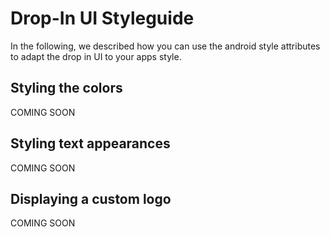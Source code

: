 # Drop-In UI Styleguide

In the following, we described how you can use the android style attributes to adapt the drop in UI to your apps style. 

## Styling the colors 

COMING SOON

## Styling text appearances

COMING SOON

## Displaying a custom logo 

COMING SOON
